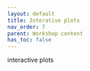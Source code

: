 ```yaml
---
layout: default
title: Interative plots
nav_order: 7
parent: Workshop content
has_toc: false
---
```


interactive plots
